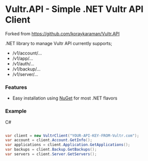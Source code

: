 # Vultr.API - Simple .NET Vultr API Client

Forked from https://github.com/koraykaraman/Vultr.API

.NET library to manage Vultr API currently supports;

* /v1/account/...
* /v1/app/...
* /v1/auth/...
* /v1/backup/...
* /v1/server/...

### Features

* Easy installation using [NuGet](https://www.nuget.org/packages/Vultr/) for most .NET flavors

### Example

C#
```csharp

var client = new VultrClient("YOUR-API-KEY-FROM-Vultr.com");
var account = client.Account.GetInfo();
var applications = client.Application.GetApplications();
var backups = client.Backup.GetBackups();
var servers = client.Server.GetServers();

```

